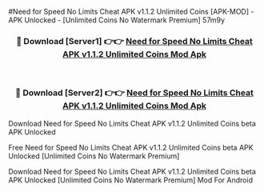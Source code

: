 #Need for Speed No Limits Cheat APK v1.1.2 Unlimited Coins [APK-MOD] - APK Unlocked - [Unlimited Coins No Watermark Premium] 57m9y



<div align="center">

<h3>🔴 Download [Server1] 👉👉 <a href="https://momento.my/?title=Need_for_Speed_No_Limits_Cheat_APK_v1.1.2_Unlimited_Coins">Need for Speed No Limits Cheat APK v1.1.2 Unlimited Coins Mod Apk</a></h3><br>

<h3>🔴 Download [Server2] 👉👉 <a href="https://momento.my/?title=Need_for_Speed_No_Limits_Cheat_APK_v1.1.2_Unlimited_Coins">Need for Speed No Limits Cheat APK v1.1.2 Unlimited Coins Mod Apk</a></h3>
</div>



Download Need for Speed No Limits Cheat APK v1.1.2 Unlimited Coins beta APK Unlocked

Free Need for Speed No Limits Cheat APK v1.1.2 Unlimited Coins beta APK Unlocked [Unlimited Coins No Watermark Premium]

Download Need for Speed No Limits Cheat APK v1.1.2 Unlimited Coins beta APK Unlocked [Unlimited Coins No Watermark Premium] Mod For Android
